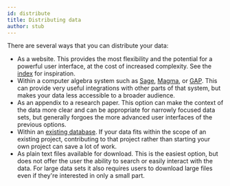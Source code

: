 ```yaml
---
id: distribute
title: Distributing data
author: stub
---
```


There are several ways that you can distribute your data:

 * As a website.  This provides the most flexibility and the potential for a powerful user interface, at the cost of increased complexity.  See the [index](/) for inspiration.
 * Within a computer algebra system such as [Sage](https://sagemath.org), [Magma](https://magma.maths.usyd.edu.au/magma/), or [GAP](https://www.gap-system.org/).  This can provide very useful integrations with other parts of that system, but makes your data less accessible to a broader audience.
 * As an appendix to a research paper.  This option can make the context of the data more clear and can be appropriate for narrowly focused data sets, but generally forgoes the more advanced user interfaces of the previous options.
 * Within an [existing database](/).  If your data fits within the scope of an existing project, contributing to that project rather than starting your own project can save a lot of work.
 * As plain text files available for download.  This is the easiest option, but does not offer the user the ability to search or easily interact with the data.  For large data sets it also requires users to download large files even if they're interested in only a small part.